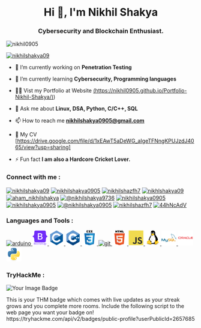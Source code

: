 <h1 align="center">Hi 👋, I'm Nikhil Shakya</h1>
<h3 align="center">Cybersecurity and Blockchain Enthusiast.</h3>

<p align="left"> <img src="https://komarev.com/ghpvc/?username=nikhil0905&label=Profile%20views&color=0e75b6&style=flat" alt="nikhil0905" /> </p>

<p align="left"> <a href="https://twitter.com/nikhilshakya09" target="blank"><img src="https://img.shields.io/twitter/follow/nikhilshakya09?logo=twitter&style=for-the-badge" alt="nikhilshakya09" /></a> </p>

- 🔭 I’m currently working on **Penetration Testing**

- 🌱 I’m currently learning **Cybersecurity, Programming languages**

- 👨‍💻 Vist my Portfolio at Website [(https://nikhil0905.github.io/Portfolio-Nikhil-Shakya/)](https://nikhil0905.github.io/Portfolio-Nikhil-Shakya/))

- 💬 Ask me about **Linux, DSA, Python, C/C++, SQL**

- 📫 How to reach me **nikhilshakya0905@gmail.com**

- 📄 My CV [https://drive.google.com/file/d/1xEAwT5aDeWG_aIgeTFNngKPUJzdJ4065/view?usp=sharing]

- ⚡ Fun fact **I am also a Hardcore Cricket Lover.**

<h3 align="left">Connect with me :</h3>
<p align="left">
<a href="https://twitter.com/nikhilshakya09" target="blank"><img align="center" src="https://raw.githubusercontent.com/rahuldkjain/github-profile-readme-generator/master/src/images/icons/Social/twitter.svg" alt="nikhilshakya09" height="30" width="40" /></a>
<a href="https://linkedin.com/in/nikhilshakya0905" target="blank"><img align="center" src="https://raw.githubusercontent.com/rahuldkjain/github-profile-readme-generator/master/src/images/icons/Social/linked-in-alt.svg" alt="nikhilshakya0905" height="30" width="40" /></a>
<a href="https://codesandbox.com/nikhilshazfh7" target="blank"><img align="center" src="https://raw.githubusercontent.com/rahuldkjain/github-profile-readme-generator/master/src/images/icons/Social/codesandbox.svg" alt="nikhilshazfh7" height="30" width="40" /></a>
<a href="https://kaggle.com/nikhlshakya09" target="blank"><img align="center" src="https://raw.githubusercontent.com/rahuldkjain/github-profile-readme-generator/master/src/images/icons/Social/kaggle.svg" alt="nikhlshakya09" height="30" width="40" /></a>
<a href="https://instagram.com/aham_nikhilshakya" target="blank"><img align="center" src="https://raw.githubusercontent.com/rahuldkjain/github-profile-readme-generator/master/src/images/icons/Social/instagram.svg" alt="aham_nikhilshakya" height="30" width="40" /></a>
<a href="https://www.youtube.com/c/@nikhilshakya9736" target="blank"><img align="center" src="https://raw.githubusercontent.com/rahuldkjain/github-profile-readme-generator/master/src/images/icons/Social/youtube.svg" alt="@nikhilshakya9736" height="30" width="40" /></a>
<a href="https://www.hackerrank.com/nikhilshakya0905" target="blank"><img align="center" src="https://raw.githubusercontent.com/rahuldkjain/github-profile-readme-generator/master/src/images/icons/Social/hackerrank.svg" alt="nikhilshakya0905" height="30" width="40" /></a>
<a href="https://www.leetcode.com/nikhilshakya0905" target="blank"><img align="center" src="https://raw.githubusercontent.com/rahuldkjain/github-profile-readme-generator/master/src/images/icons/Social/leet-code.svg" alt="nikhilshakya0905" height="30" width="40" /></a>
<a href="https://www.hackerearth.com/@nikhilshakya0905" target="blank"><img align="center" src="https://raw.githubusercontent.com/rahuldkjain/github-profile-readme-generator/master/src/images/icons/Social/hackerearth.svg" alt="@nikhilshakya0905" height="30" width="40" /></a>
<a href="https://auth.geeksforgeeks.org/user/nikhilshazfh7" target="blank"><img align="center" src="https://raw.githubusercontent.com/rahuldkjain/github-profile-readme-generator/master/src/images/icons/Social/geeks-for-geeks.svg" alt="nikhilshazfh7" height="30" width="40" /></a>
<a href="https://discord.gg/44hNcAdV" target="blank"><img align="center" src="https://raw.githubusercontent.com/rahuldkjain/github-profile-readme-generator/master/src/images/icons/Social/discord.svg" alt="44hNcAdV" height="30" width="40" /></a>
</p>

<h3 align="left">Languages and Tools :</h3>
<p align="left"> <a href="https://www.arduino.cc/" target="_blank" rel="noreferrer"> <img src="https://cdn.worldvectorlogo.com/logos/arduino-1.svg" alt="arduino" width="40" height="40"/> </a> <a href="https://getbootstrap.com" target="_blank" rel="noreferrer"> <img src="https://raw.githubusercontent.com/devicons/devicon/master/icons/bootstrap/bootstrap-plain-wordmark.svg" alt="bootstrap" width="40" height="40"/> </a> <a href="https://www.cprogramming.com/" target="_blank" rel="noreferrer"> <img src="https://raw.githubusercontent.com/devicons/devicon/master/icons/c/c-original.svg" alt="c" width="40" height="40"/> </a> <a href="https://www.w3schools.com/cpp/" target="_blank" rel="noreferrer"> <img src="https://raw.githubusercontent.com/devicons/devicon/master/icons/cplusplus/cplusplus-original.svg" alt="cplusplus" width="40" height="40"/> </a> <a href="https://www.w3schools.com/css/" target="_blank" rel="noreferrer"> <img src="https://raw.githubusercontent.com/devicons/devicon/master/icons/css3/css3-original-wordmark.svg" alt="css3" width="40" height="40"/> </a> <a href="https://git-scm.com/" target="_blank" rel="noreferrer"> <img src="https://www.vectorlogo.zone/logos/git-scm/git-scm-icon.svg" alt="git" width="40" height="40"/> </a> <a href="https://www.w3.org/html/" target="_blank" rel="noreferrer"> <img src="https://raw.githubusercontent.com/devicons/devicon/master/icons/html5/html5-original-wordmark.svg" alt="html5" width="40" height="40"/> </a> <a href="https://developer.mozilla.org/en-US/docs/Web/JavaScript" target="_blank" rel="noreferrer"> <img src="https://raw.githubusercontent.com/devicons/devicon/master/icons/javascript/javascript-original.svg" alt="javascript" width="40" height="40"/> </a> <a href="https://www.linux.org/" target="_blank" rel="noreferrer"> <img src="https://raw.githubusercontent.com/devicons/devicon/master/icons/linux/linux-original.svg" alt="linux" width="40" height="40"/> </a> <a href="https://www.mysql.com/" target="_blank" rel="noreferrer"> <img src="https://raw.githubusercontent.com/devicons/devicon/master/icons/mysql/mysql-original-wordmark.svg" alt="mysql" width="40" height="40"/> </a> <a href="https://www.oracle.com/" target="_blank" rel="noreferrer"> <img src="https://raw.githubusercontent.com/devicons/devicon/master/icons/oracle/oracle-original.svg" alt="oracle" width="40" height="40"/> </a> <a href="https://www.python.org" target="_blank" rel="noreferrer"> <img src="https://raw.githubusercontent.com/devicons/devicon/master/icons/python/python-original.svg" alt="python" width="40" height="40"/> </a> </p>

<h3 align="left">TryHackMe :</h3>
<p><img src="https://tryhackme-badges.s3.amazonaws.com/Nikhil0905.png" alt="Your Image Badge" /></p>
<p>This is your THM badge which comes with live updates as your streak grows and you complete more rooms. Include the following script to the web page you want your badge on!
https://tryhackme.com/api/v2/badges/public-profile?userPublicId=2657685</p>


